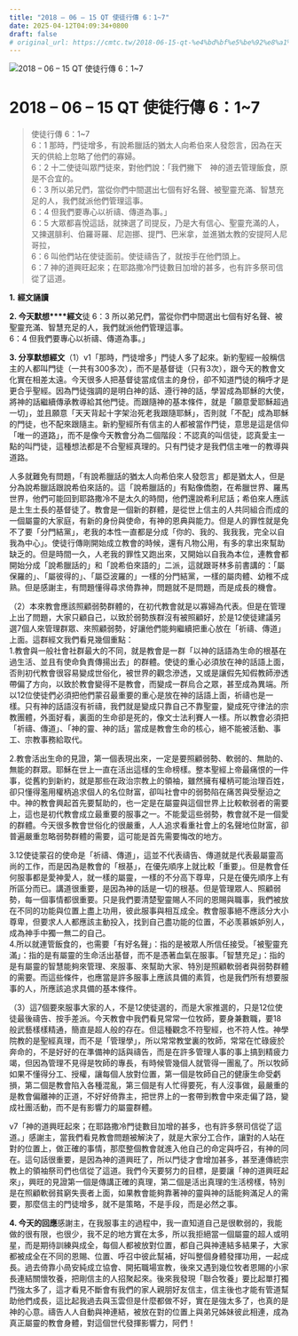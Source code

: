 ```yaml
---
title: "2018 – 06 – 15 QT 使徒行傳 6：1~7"
date: 2025-04-12T04:09:34+0800
draft: false
# original_url: https://cmtc.tw/2018-06-15-qt-%e4%bd%bf%e5%be%92%e8%a1%8c%e5%82%b3-6%ef%bc%9a17
---
```


![2018 – 06 – 15 QT 使徒行傳 6：1\~7](/images/qt.jpg   "2018 – 06 – 15 QT 使徒行傳 6：1\~7")

# 2018 – 06 – 15 QT 使徒行傳 6：1\~7

> 使徒行傳 6：1\~7  
> 6：1 那時，門徒增多，有說希臘話的猶太人向希伯來人發怨言，因為在天天的供給上忽略了他們的寡婦。  
> 6：2 十二使徒叫眾門徒來，對他們說：「我們撇下　神的道去管理飯食，原是不合宜的。  
> 6：3 所以弟兄們，當從你們中間選出七個有好名聲、被聖靈充滿、智慧充足的人，我們就派他們管理這事。  
> 6：4 但我們要專心以祈禱、傳道為事。」  
> 6：5 大眾都喜悅這話，就揀選了司提反，乃是大有信心、聖靈充滿的人，又揀選腓利、伯羅哥羅、尼迦挪、提門、巴米拿，並進猶太教的安提阿人尼哥拉，  
> 6：6 叫他們站在使徒面前。使徒禱告了，就按手在他們頭上。  
> 6：7 神的道興旺起來；在耶路撒冷門徒數目加增的甚多，也有許多祭司信從了這道。

**1.** **經文誦讀**

**2. 今天默想****經文**徒 6：3 所以弟兄們，當從你們中間選出七個有好名聲、被聖靈充滿、智慧充足的人，我們就派他們管理這事。  
6：4 但我們要專心以祈禱、傳道為事。」

**3. 分享默想經文**（1）v1「那時，門徒增多」門徒人多了起來。新約聖經一般稱信主的人都叫門徒（一共有300多次），而不是基督徒（只有3次），跟今天的教會文化實在相差太遠。今天很多人把基督徒當成信主的身份，卻不知道門徒的稱呼才是更合乎聖經。因為門徒強調的是明白神的話、遵行神的話，學習成為耶穌的大使，將神的話繼續傳承教導給其他門徒。而跟隨神的基本條件，就是「願意愛耶穌超過一切」，並且願意「天天背起十字架治死老我跟隨耶穌」，否則就「不配」成為耶穌的門徒，也不配來跟隨主。新約聖經所有信主的人都被當作門徒，意思是這是信仰「唯一的道路」，而不是像今天教會分為二個階段：不認真的叫信徒，認真愛主一點的叫門徒，這種想法都是不合聖經真理的。只有門徒才是我們信主唯一的教導與道路。

人多就難免有問題，「有說希臘話的猶太人向希伯來人發怨言」都是猶太人，但是分為說希臘話跟說希伯來話的。這「說希臘話的」有點像僑胞，在希臘世界、羅馬世界，他們可能回到耶路撒冷不是太久的時間，他們還說希利尼話；希伯來人應該是土生土長的基督徒了。教會是一個新的群體，是從世上信主的人共同組合而成的一個屬靈的大家庭，有新的身份與使命，有神的恩典與能力。但是人的罪性就是免不了要「分門結黨」，老我的本性一直都是分成「你的、我的、我我我，完全以自我為中心」。使徒行傳剛開始成立教會的時候，還有凡物公用，有多的拿出來幫助缺乏的。但是時間一久，人老我的罪性又跑出來，又開始以自我為本位，連教會都開始分成「說希臘話的」和「說希伯來語的」二派，這就跟哥林多前書講的：「屬保羅的」、「屬彼得的」、「屬亞波羅的」一樣的分門結黨，一樣的屬肉體、幼稚不成熟。但是感謝主，有問題懂得尋求倚靠神，問題就不是問題，而是成長的機會。

（2）本來教會應該照顧弱勢群體的，在初代教會就是以寡婦為代表。但是在管理上出了問題，大家只顧自己，以致於弱勢族群沒有被照顧好，於是12使徒建議另選7個人來管理群眾、來照顧弱勢，好讓他們能夠繼續把重心放在「祈禱、傳道」上面。這群經文我們看見幾個重點：  
1.教會與一般社會社群最大的不同，就是教會是一群「以神的話語為生命的根基在過生活、並且有使命負責傳揚出去」的群體。使徒的重心必須放在神的話語上面，否則初代教會很容易變成世俗化，被世界的觀念滲透，又或是讓假先知假教師滲透帶偏了方向，以致於教會變得不是教會，而變成一群烏合之眾，甚至成為異端。所以12位使徒們必須把他們蒙召最重要的重心是放在神的話語上面，祈禱也是一樣。只有神的話語沒有祈禱，我們就是變成只靠自己不靠聖靈，變成死守律法的宗教團體，外面好看，裏面的生命卻是死的，像文士法利賽人一樣。所以教會必須把「祈禱、傳道」、「神的靈、神的話」當成是教會生命的核心，絕不能被活動、事工、宗教事務給取代。

2.教會活出生命的見證，第一個表現出來，一定是要照顧弱勢、軟弱的、無助的、無能的群眾。耶穌在世上一直在活出這樣的生命榜樣。整本聖經上帝最痛恨的一件事，從舊約到新約，就是那些在政治宗教上的領袖，雖然擁有權柄可能治理百姓，卻只懂得濫用權柄追求個人的名位財富，卻叫社會中的弱勢陷在痛苦與受壓迫之中。神的教會興起首先要幫助的，也一定是在屬靈與這個世界上比較軟弱者的需要上，這也是初代教會成立最重要的服事之一。不能愛這些弱勢，教會就不是一個愛的群體。今天很多教會世俗化的很嚴重，人人追求看重社會上的名聲地位財富，卻普遍嚴重忽略弱勢群體的需要，這可能是首先需要悔改的地方。

3.12使徒蒙召的使命是「祈禱、傳道」，這並不代表禱告、傳道就是代表最屬靈高尚的工作，而是因為是教會的「根基」，在優先順序上就比較「重要」。但是教會任何服事都是愛神愛人，就一樣的屬靈，一樣的不分高下尊卑，只是在優先順序上有所區分而已。講道很重要，是因為神的話是一切的根基。但是管理眾人、照顧弱勢，每一個事情都很重要。只是我們要清楚聖靈賜人不同的恩賜與職事，我們被放在不同的功能與位置上盡上功用，彼此服事與相互成全。教會服事絕不應該分大小尊卑，但要求人人都應該主動投入，找到自己盡功能的位置，不必羡慕嫉妒別人，成為神手中獨一無二的自己。  
4.所以就連管飯食的，也需要「有好名聲」：指的是被眾人所信任接受。「被聖靈充滿」：指的是有屬靈的生命活出基督，而不是憑著血氣在服事。「智慧充足」：指的是有屬靈的智慧能夠來管理、來服事、來幫助大家、特別是照顧軟弱者與弱勢群體的需要。而這些條件，也應當是許多服事上應該具備的素質，也是我們所有想要服事的人，所應該追求具備的基本條件。

（3）這7個要來服事大家的人，不是12使徒選的，而是大家推選的，只是12位使徒最後禱告、按手差派。今天教會中我們看見常常一位牧師，要身兼數職，要18般武藝樣樣精通，簡直是超人般的存在。但這種觀念不符聖經，也不符人性。神學院教的是聖經真理，而不是「管理學」，所以常常教堂裏的牧師，常常在忙碌疲於奔命的，不是好好的在準備神的話與禱告，而是在許多管理人事的事上搞到精疲力竭，但因為管理不見得是牧師的專長，有時候管幾個人就管得一團亂了。所以牧師如果不懂得分工、授權，讓每個人放對位置，第一個是牧師自己的健康生命受虧損，第二個是教會陷入各種混亂，第三個是有人忙得要死，有人沒事做，最嚴重的是教會偏離神的正道，不好好倚靠主，把世界上的一套帶到教會中來走偏了路，變成社團活動，而不是有影響力的屬靈群體。

v7「神的道興旺起來；在耶路撒冷門徒數目加增的甚多，也有許多祭司信從了這道。」感謝主，當我們看見教會問題被解決了，就是大家分工合作，讓對的人站在對的位置上，做正確的事情，那麼整個教會就進入他自己的命定與呼召，有神的同在。這句話很重要，是因為神的道興旺了，所以門徒才會增加甚多，甚至連傳統宗教上的領袖祭司們也信從了這道。我們今天要努力的目標，是要讓「神的道興旺起來」，興旺的見證第一個是傳講正確的真理，第二個是活出真理的生活榜樣，特別是在照顧軟弱貧窮失喪者上面，如果教會能夠靠著神的靈與神的話能夠滿足人的需要，那麼信主的門徒增多，就不是策略，不是手段，而是必然之事。

**4. 今天的回應**感謝主，在我服事主的過程中，我一直知道自己是很軟弱的，我能做的很有限，也很少，我不足的地方實在太多，所以我拒絕當一個屬靈的超人或明星，而是期待訓練與成全，每個人都被放對位置，都自己與神連結多結果子，大家都被成全在不同的恩賜、位置、呼召中彼此幫補，好叫整個身體發揮功用，一起成長。過去倚靠小咼安純成立協會、開拓職場宣教，後來又遇到幾位牧者恩賜的小家長連結關懷牧養，把剛信主的人招聚起來。後來我發現「聯合牧養」要比起單打獨鬥強太多了，這才看見不斷會有我們的家人親朋好友信主，信主後也才能有管道幫助他們成長，這比起我過去與玉雲但是什麼都做不好，實在是強太多了，也真的是神的心意。禱告人人自動與神連結，被放在對的位置上與弟兄姊妹彼此相連，成為真正屬靈的教會身體，對這個世代發揮影響力，阿們！